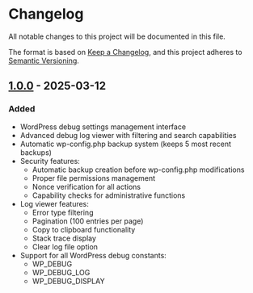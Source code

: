 # Changelog
All notable changes to this project will be documented in this file.

The format is based on [Keep a Changelog](https://keepachangelog.com/en/1.1.0/),
and this project adheres to [Semantic Versioning](https://semver.org/spec/v2.0.0.html).

## [1.0.0] - 2025-03-12
### Added
- WordPress debug settings management interface
- Advanced debug log viewer with filtering and search capabilities
- Automatic wp-config.php backup system (keeps 5 most recent backups)
- Security features:
  - Automatic backup creation before wp-config.php modifications
  - Proper file permissions management
  - Nonce verification for all actions
  - Capability checks for administrative functions
- Log viewer features:
  - Error type filtering
  - Pagination (100 entries per page)
  - Copy to clipboard functionality
  - Stack trace display
  - Clear log file option
- Support for all WordPress debug constants:
  - WP_DEBUG
  - WP_DEBUG_LOG
  - WP_DEBUG_DISPLAY

[1.0.0]: https://github.com/aidamartinez/debug-log-admin-viewer/releases/tag/v1.0.0